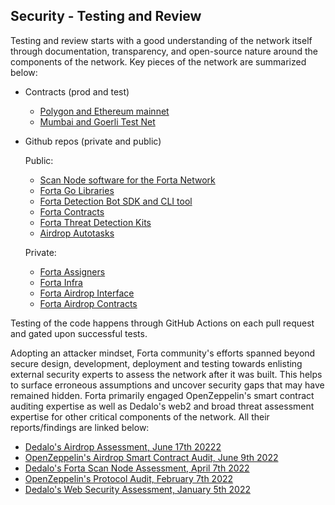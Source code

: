 ## Security - Testing and Review

Testing and review starts with a good understanding of the network itself through documentation, transparency, and open-source nature around the components of the network. Key pieces of the network are summarized below:

- Contracts (prod and test)

    - [Polygon and Ethereum mainnet](https://docs.forta.network/en/latest/smart-contracts/)
    - [Mumbai and Goerli Test Net](https://docs.forta.network/en/latest/smart-contracts/)

- Github repos (private and public)
    
    Public:

    - [Scan Node software for the Forta Network](https://github.com/forta-network/forta-node)
    - [Forta Go Libraries](https://github.com/forta-network/forta-core-go)
    - [Forta Detection Bot SDK and CLI tool](https://github.com/forta-network/forta-bot-sdk)
    - [Forta Contracts](https://github.com/forta-network/forta-contracts)
    - [Forta Threat Detection Kits](https://github.com/forta-network/starter-kits)
    - [Airdrop Autotasks](https://github.com/forta-network/airdrop-autotask)
    
    Private:

    - [Forta Assigners](https://github.com/forta-network/forta-assigner)
    - [Forta Infra](https://github.com/forta-network/forta-infra)
    - [Forta Airdrop Interface](https://github.com/forta-network/airdrop-interface)
    - [Forta Airdrop Contracts](https://github.com/forta-network/airdrop)


Testing of the code happens through GitHub Actions on each pull request and gated upon successful tests. 

Adopting an attacker mindset, Forta community's efforts spanned beyond secure design, development, deployment and testing towards enlisting external security experts to assess the network after it was built. This helps to surface erroneous assumptions and uncover security gaps that may have remained hidden. Forta primarily engaged OpenZeppelin's smart contract auditing expertise as well as Dedalo's web2 and broad threat assessment expertise for other critical components of the network. All their reports/findings are linked below:

- [Dedalo's Airdrop Assessment, June 17th 20222](../2022Q2-FortaAirdrop-AuditReport.pdf)
- <a href="../Forta Network Airdrop Audit Report.pdf">OpenZeppelin's Airdrop Smart Contract Audit, June 9th 2022</a>
- [Dedalo's Forta Scan Node Assessment, April 7th 2022](../2022Q1-V2-FortaNode-AuditReport.pdf)
- <a href="../OZ Forta Protocol Audit.pdf">OpenZeppelin's Protocol Audit, February 7th 2022</a>
- [Dedalo's Web Security Assessment, January 5th 2022 ](../Forta-Report-DDL-05-01-2022.pdf)
